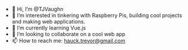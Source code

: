- 👋 Hi, I’m @TJVaughn
- 👀 I’m interested in tinkering with Raspberry Pis, building cool projects and making web applications.
- 🌱 I’m currently learning Vue.js
- 💞️ I’m looking to collaborate on a cool web app
- 📫 How to reach me: hauck.trevor@gmail.com

